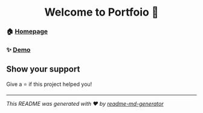 <h1 align="center">Welcome to Portfoio 👋</h1>
<p>
</p>

### 🏠 [Homepage](index.html)

### ✨ [Demo](https://aadi30thakur.github.io/portfolio/)

## Show your support

Give a ⭐️ if this project helped you!

***
_This README was generated with ❤️ by [readme-md-generator](https://github.com/kefranabg/readme-md-generator)_